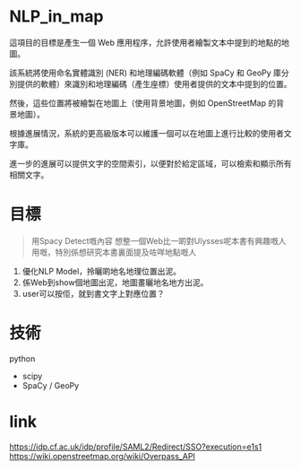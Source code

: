 # NLP_in_map

這項目的目標是產生一個 Web 應用程序，允許使用者繪製文本中提到的地點的地圖。

該系統將使用命名實體識別 (NER) 和地理編碼軟體（例如 SpaCy 和 GeoPy 庫分別提供的軟體）來識別和地理編碼（產生座標）使用者提供的文本中提到的位置。

然後，這些位置將被繪製在地圖上（使用背景地圖，例如 OpenStreetMap 的背景地圖）。

根據進展情況，系統的更高級版本可以維護一個可以在地圖上進行比較的使用者文字庫。

進一步的進展可以提供文字的空間索引，以便對於給定區域，可以檢索和顯示所有相關文字。

# 目標
> 用Spacy Detect嘅內容
> 想整一個Web比一啲對Ulysses呢本書有興趣嘅人用嘅，特別係想研究本書裏面提及咗咩地點嘅人
> 

1. 優化NLP Model，拎曬啲地名地理位置出泥。
2. 係Web到show個地圖出泥，地圖畫曬地名地方出泥。
3. user可以按佢，就到書文字上對應位置？

# 技術
python 
- scipy
- SpaCy / GeoPy

# link
https://idp.cf.ac.uk/idp/profile/SAML2/Redirect/SSO?execution=e1s1
https://wiki.openstreetmap.org/wiki/Overpass_API
